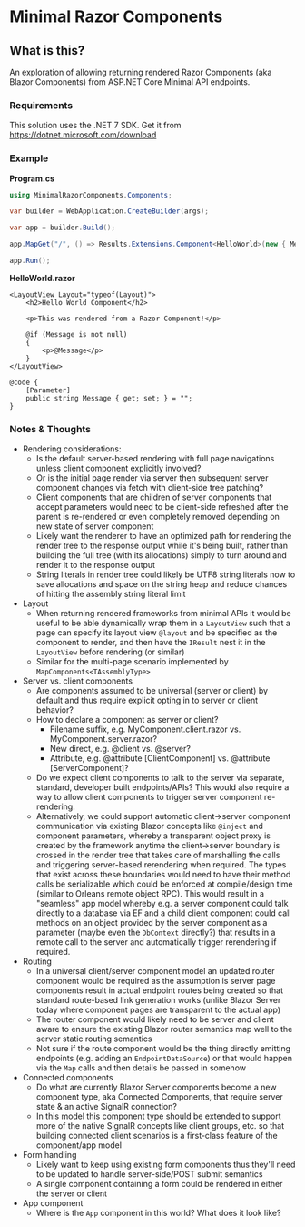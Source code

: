 # Minimal Razor Components

## What is this?

An exploration of allowing returning rendered Razor Components (aka Blazor Components) from ASP.NET Core Minimal API endpoints.


### Requirements

This solution uses the .NET 7 SDK. Get it from https://dotnet.microsoft.com/download

### Example

**Program.cs**

```csharp
using MinimalRazorComponents.Components;

var builder = WebApplication.CreateBuilder(args);

var app = builder.Build();

app.MapGet("/", () => Results.Extensions.Component<HelloWorld>(new { Message = "Hello from Minimal APIs" }));

app.Run();
```

**HelloWorld.razor**

```razor
<LayoutView Layout="typeof(Layout)">
    <h2>Hello World Component</h2>

    <p>This was rendered from a Razor Component!</p>

    @if (Message is not null)
    {
        <p>@Message</p>
    }
</LayoutView>

@code {
    [Parameter]
    public string Message { get; set; } = "";
}

```

### Notes & Thoughts

- Rendering considerations:
  - Is the default server-based rendering with full page navigations unless client component explicitly involved?
  - Or is the initial page render via server then subsequent server component changes via fetch with client-side tree patching?
  - Client components that are children of server components that accept parameters would need to be client-side refreshed after the parent is re-rendered or even completely removed depending on new state of server component
  - Likely want the renderer to have an optimized path for rendering the render tree to the response output while it's being built, rather than building the full tree (with its allocations) simply to turn around and render it to the response output
  - String literals in render tree could likely be UTF8 string literals now to save allocations and space on the string heap and reduce chances of hitting the assembly string literal limit
- Layout
  - When returning rendered frameworks from minimal APIs it would be useful to be able dynamically wrap them in a `LayoutView` such that a page can specify its layout view `@layout` and be specified as the component to render, and then have the `IResult` nest it in the `LayoutView` before rendering (or similar)
  - Similar for the multi-page scenario implemented by `MapComponents<TAssemblyType>`
- Server vs. client components
  - Are components assumed to be universal (server or client) by default and thus require explicit opting in to server or client behavior?
  - How to declare a component as server or client?
    - Filename suffix, e.g. MyComponent.client.razor vs. MyComponent.server.razor?
    - New direct, e.g. @client vs. @server?
    - Attribute, e.g. @attribute [ClientComponent] vs. @attribute [ServerComponent]?
  - Do we expect client components to talk to the server via separate, standard, developer built endpoints/APIs? This would also require a way to allow client components to trigger server component re-rendering.
  - Alternatively, we could support automatic client->server component communication via existing Blazor concepts like `@inject` and component parameters, whereby a transparent object proxy is created by the framework anytime the client->server boundary is crossed in the render tree that takes care of marshalling the calls and triggering server-based rerendering when required. The types that exist across these boundaries would need to have their method calls be serializable which could be enforced at compile/design time (similar to Orleans remote object RPC). This would result in a "seamless" app model whereby e.g. a server component could talk directly to a database via EF and a child client component could call methods on an object provided by the server component as a parameter (maybe even the `DbContext` directly?) that results in a remote call to the server and automatically trigger rerendering if required.
- Routing
  - In a universal client/server component model an updated router component would be required as the assumption is server page components result in actual endpoint routes being created so that standard route-based link generation works (unlike Blazor Server today where component pages are transparent to the actual app)
  - The router component would likely need to be server and client aware to ensure the existing Blazor router semantics map well to the server static routing semantics
  - Not sure if the route component would be the thing directly emitting endpoints (e.g. adding an `EndpointDataSource`) or that would happen via the `Map` calls and then details be passed in somehow
- Connected components
  - Do what are currently Blazor Server components become a new component type, aka Connected Components, that require server state & an active SignalR connection?
  - In this model this component type should be extended to support more of the native SignalR concepts like client groups, etc. so that building connected client scenarios is a first-class feature of the component/app model
- Form handling
  - Likely want to keep using existing form components thus they'll need to be updated to handle server-side/POST submit semantics
  - A single component containing a form could be rendered in either the server or client
- App component
  - Where is the `App` component in this world? What does it look like?
